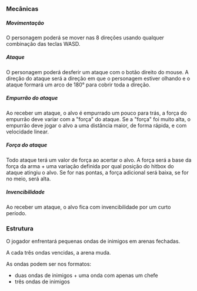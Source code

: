 ### Mecânicas


##### Movimentação

O personagem poderá se mover nas 8 direções usando qualquer combinação das teclas WASD.

##### Ataque

O personagem poderá desferir um ataque com o botão direito do mouse.
A direção do ataque será a direção em que o personagem estiver olhando e o ataque formará um arco de 180° para cobrir toda a direção.

##### Empurrão do ataque

Ao receber um ataque, o alvo é empurrado um pouco para trás, a força do empurrão deve variar com a "força" do ataque. Se a "força" foi muito alta, o empurrão deve jogar o alvo a uma distância maior, de forma rápida, e com velocidade linear.

##### Força do ataque

Todo ataque terá um valor de força ao acertar o alvo. A força será a base da força da arma + uma variação definida por qual posição do hitbox do ataque atingiu o alvo. Se for nas pontas, a força adicional será baixa, se for no meio, será alta.
##### Invencibilidade

Ao receber um ataque, o alvo fica com invencibilidade por um curto período.

### Estrutura

O jogador enfrentará pequenas ondas de inimigos em arenas fechadas.

A cada três ondas vencidas, a arena muda.

As ondas podem ser nos formatos:
- duas ondas de inimigos + uma onda com apenas um chefe
- três ondas de inimigos


